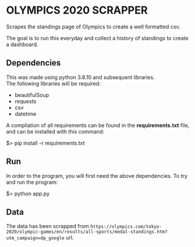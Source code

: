 # OLYMPICS 2020 SCRAPPER

Scrapes the standings page of Olympics to create a well formatted csv.

The goal is to run this everyday and collect a history of standings to create a dashboard.

## Dependencies

This was made using python 3.8.10 and subsequent libraries.  
The following libraries will be required:

* beautifulSoup
* requests
* csv
* datetime

A compliation of all requirements can be found in the **requirements.txt** file, and can be installed with this command:

$> pip install -r requirements.txt

## Run

In order to the program, you will first need the above dependencies. To try and run the program:

$> python app.py

## Data

The data has been scrapped from `https://olympics.com/tokyo-2020/olympic-games/en/results/all-sports/medal-standings.htm?utm_campaign=dp_google` url.
